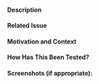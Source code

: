<!--- Provide a general summary of your changes in the Title above -->

#### Description
<!--- Describe your changes in detail -->

#### Related Issue
<!--- This project only accepts pull requests related to open issues -->
<!--- If suggesting a new feature or change, please discuss it in an issue first -->
<!--- If fixing a bug, there should be an issue describing it with steps to reproduce -->
<!--- Please link to the issue here: -->

#### Motivation and Context
<!--- Why is this change required? What problem does it solve? -->
<!--- If it fixes an open issue, please link to the issue here. -->

#### How Has This Been Tested?
<!--- Please describe in detail how you tested your changes. -->
<!--- Include details of your testing environment, and the tests you ran to -->
<!--- see how your change affects other areas of the code, etc. -->

#### Screenshots (if appropriate):
